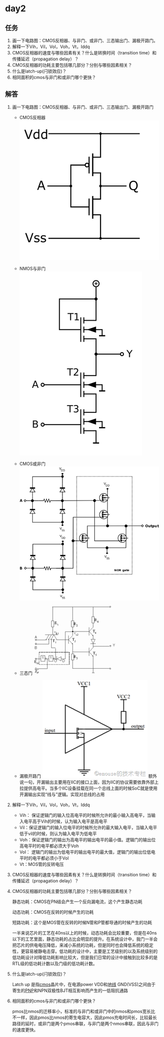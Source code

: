 
# day2

## 任务

1. 画一下电路图：CMOS反相器、与非门、或非门、三态输出门、漏极开路门。
2. 解释一下Vih，Vil，Vol，Voh，Vt，Iddq
3. CMOS反相器的速度与哪些因素有关？什么是转换时间（transition time）和传播延迟（propagation delay）？
4. CMOS反相器的功耗主要包括哪几部分？分别与哪些因素相关？
5. 什么是latch-up(闩锁效应)？
6. 相同面积的cmos与非门和或非门哪个更快？

## 解答

1. 画一下电路图：CMOS反相器、与非门、或非门、三态输出门、漏极开路门
   + CMOS反相器
![CMOS_Inverter](./CMOS_Inverter.svg)
	
	+ NMOS与非门
![Nmos_enhancement_saturated_nand](./Nmos_enhancement_saturated_nand.svg)

	+ CMOS或非门
   ![Cmosunbuff](./Cmosunbuff.png)

	+ 三态门
![d009b3de9c82d158e72e1130800a19d8bd3e4286](./d009b3de9c82d158e72e1130800a19d8bd3e4286.jpg)
	
	+ 漏极开路门
![201203192130166732](./201203192130166732.png)
额外说一句，开漏输出主要用在IIC的接口上面，因为IIC的协议需要依靠外部上拉提供高电平。当多个IIC设备挂载在同一个总线上面的时候SoC就是使用开漏输出实现“线与”逻辑。实现对总线的占用

2. 解释一下Vih，Vil，Vol，Voh，Vt，Iddq
    + Vih： 保证逻辑门的输入位高电平的时候所允许的最小输入高电平，当输入电平高于Vih的时候，认为输入电平是高电平
    + Vil：保证逻辑门的输入位电平的时候所允许的最大输入电平，当输入电平低于vil的时候，则认为输入电平为低电平
    + Voh：保证逻辑门的输出为高电平的输出电平的最小值。逻辑门的输出位高电平时的电平都必须大于Voh
    + Vol： 逻辑门的输出为低电平的输出电平的最大值，逻辑门的输出位低电平时的电平都必须小于Vol
    + Vt：MOS管的反转电压
    
3. CMOS反相器的速度与哪些因素有关？什么是转换时间（transition time）和传播延迟（propagation delay）？

    

4. CMOS反相器的功耗主要包括哪几部分？分别与哪些因素相关？

    静态功耗：CMOS在PN结会产生一个反向漏电流，这个产生静态功耗

    动态功耗：CMOS在反转的时候产生的功耗

    短路功耗：这个是MOS管在反转的时候N管和P管都导通的时候产生的功耗

    一半来说芯片的工艺在40ns以上的时候，动态功耗会比较重要，但是在40ns以下的工艺里面，静态功耗的占比会明显的提升。在系统设计中，我门一半会把芯片的供电电压降低，来减小系统的功耗，但是同时也会降低系统的稳定性，更容易被静电击穿。低功耗的设计中，主要是工艺级别的以及系统级别的低功耗设计对降低功耗影响比较大，但是我们日常的设计中接触到比较多的是RTL级的低功耗计数以及门级的低功耗计数。

5. 什么是latch-up(闩锁效应)？

    Latch up 是指[cmos](https://baike.baidu.com/item/cmos)晶片中，在电源power VDD和[地线](https://baike.baidu.com/item/地线/9752703) GND(VSS)之间由于寄生的[PNP](https://baike.baidu.com/item/PNP)和NPN双极性BJT相互影响而产生的一低阻抗通路

6. 相同面积的cmos与非门和或非门哪个更快？

    pmos比nmos的迁移率小，标准的与非门和或非门中的nmos和pmos宽长比不一样，因此pmos比nmos的寄生电容大，因此pmos充电时间长，比较最长路径的延时，或非门是两个pmos串联，与非门是两个nmos串联，因此与非门的速度更快。